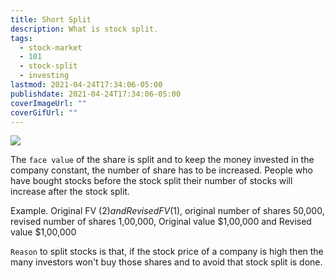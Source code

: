 ```yaml
---
title: Short Split
description: What is stock split.
tags:
  - stock-market
  - 101
  - stock-split
  - investing
lastmod: 2021-04-24T17:34:06-05:00
publishdate: 2021-04-24T17:34:06-05:00
coverImageUrl: ""
coverGifUrl: ""
---
```


![](https://media.giphy.com/media/dh3lhPOUnTu7u/giphy.gif)

The `face value` of the share is split and to keep the money invested in the company constant, the number of share has to be increased. People who have bought stocks before the stock split their number of stocks will increase after the stock split.

Example. Original FV ($2) and Revised FV($1), original number of shares 50,000, revised number of shares 1,00,000, Original value $1,00,000 and Revised value $1,00,000

`Reason` to split stocks is that, if the stock price of a company is high then the many investors won't buy those shares and to avoid that stock split is done.
